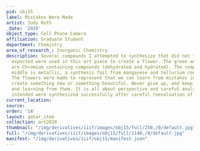 ```yaml
---
pid: obj15
label: Mistakes Were Made
artist: Judy Roth
_date: '2020'
object_type: Cell Phone Camera
affiliation: Graduate Student
department: Chemistry
area_of_research_: Inorganic Chemistry
description: Several compounds I attempted to synthesize that did not turn out as
  expected were used in this art piece to create a flower. The green and purple compounds
  are Chromium containing compounds (dehydrated and hydrated). The compound in the
  middle is metallic, a synthesis fail from manganese and tellurium containing oxides.
  The flowers were made to represent that we can learn from mistakes in science and
  create something new or something beautiful. Never give up, and keep making mistakes
  and learning from them. It is all about perspective and careful analysis. The compounds
  intended were synthesized successfully after careful reevaluation of the synthesis.
current_location: 
source: 
order: '14'
layout: qatar_item
collection: art2020
thumbnail: "/img/derivatives/iiif/images/obj15/full/250,/0/default.jpg"
full: "/img/derivatives/iiif/images/obj15/full/1140,/0/default.jpg"
manifest: "/img/derivatives/iiif/obj15/manifest.json"
---
```

